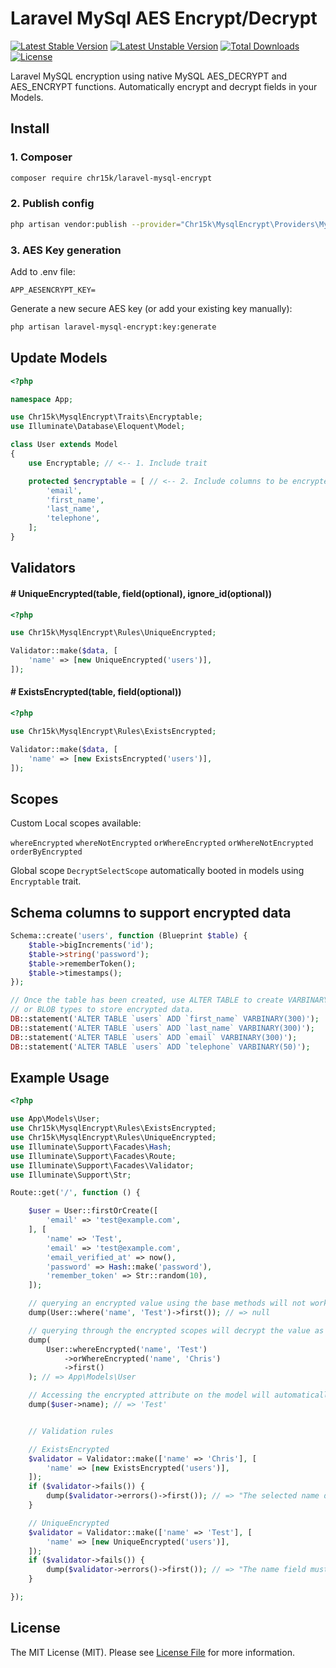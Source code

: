 # Laravel MySql AES Encrypt/Decrypt

[![Latest Stable Version](https://poser.pugx.org/chr15k/laravel-mysql-encrypt/v)](//packagist.org/packages/chr15k/laravel-mysql-encrypt) [![Latest Unstable Version](https://poser.pugx.org/chr15k/laravel-mysql-encrypt/v/unstable)](//packagist.org/packages/chr15k/laravel-mysql-encrypt) [![Total Downloads](https://poser.pugx.org/chr15k/laravel-mysql-encrypt/downloads)](//packagist.org/packages/chr15k/laravel-mysql-encrypt) [![License](https://poser.pugx.org/chr15k/laravel-mysql-encrypt/license)](//packagist.org/packages/chr15k/laravel-mysql-encrypt)

Laravel MySQL encryption using native MySQL AES_DECRYPT and AES_ENCRYPT functions.
Automatically encrypt and decrypt fields in your Models.

## Install

### 1. Composer

```bash
composer require chr15k/laravel-mysql-encrypt
```

### 2. Publish config

```bash
php artisan vendor:publish --provider="Chr15k\MysqlEncrypt\Providers\MysqlEncryptServiceProvider"
```

### 3. AES Key generation

Add to .env file:

```
APP_AESENCRYPT_KEY=
```

Generate a new secure AES key (or add your existing key manually):

```bash
php artisan laravel-mysql-encrypt:key:generate
```

## Update Models

```php
<?php

namespace App;

use Chr15k\MysqlEncrypt\Traits\Encryptable;
use Illuminate\Database\Eloquent\Model;

class User extends Model
{
    use Encryptable; // <-- 1. Include trait

    protected $encryptable = [ // <-- 2. Include columns to be encrypted
        'email',
        'first_name',
        'last_name',
        'telephone',
    ];
}
```

## Validators

#### # UniqueEncrypted(table, field(optional), ignore_id(optional))

```php
<?php

use Chr15k\MysqlEncrypt\Rules\UniqueEncrypted;

Validator::make($data, [
    'name' => [new UniqueEncrypted('users')],
]);
```

#### # ExistsEncrypted(table, field(optional))

```php
<?php

use Chr15k\MysqlEncrypt\Rules\ExistsEncrypted;

Validator::make($data, [
    'name' => [new ExistsEncrypted('users')],
]);
```

## Scopes

Custom Local scopes available:

`whereEncrypted`
`whereNotEncrypted`
`orWhereEncrypted`
`orWhereNotEncrypted`
`orderByEncrypted`

Global scope `DecryptSelectScope` automatically booted in models using `Encryptable` trait.

## Schema columns to support encrypted data

```php
Schema::create('users', function (Blueprint $table) {
    $table->bigIncrements('id');
    $table->string('password');
    $table->rememberToken();
    $table->timestamps();
});

// Once the table has been created, use ALTER TABLE to create VARBINARY
// or BLOB types to store encrypted data.
DB::statement('ALTER TABLE `users` ADD `first_name` VARBINARY(300)');
DB::statement('ALTER TABLE `users` ADD `last_name` VARBINARY(300)');
DB::statement('ALTER TABLE `users` ADD `email` VARBINARY(300)');
DB::statement('ALTER TABLE `users` ADD `telephone` VARBINARY(50)');
```

## Example Usage

```php
<?php

use App\Models\User;
use Chr15k\MysqlEncrypt\Rules\ExistsEncrypted;
use Chr15k\MysqlEncrypt\Rules\UniqueEncrypted;
use Illuminate\Support\Facades\Hash;
use Illuminate\Support\Facades\Route;
use Illuminate\Support\Facades\Validator;
use Illuminate\Support\Str;

Route::get('/', function () {

    $user = User::firstOrCreate([
        'email' => 'test@example.com',
    ], [
        'name' => 'Test',
        'email' => 'test@example.com',
        'email_verified_at' => now(),
        'password' => Hash::make('password'),
        'remember_token' => Str::random(10),
    ]);

    // querying an encrypted value using the base methods will not work (as expected):
    dump(User::where('name', 'Test')->first()); // => null

    // querying through the encrypted scopes will decrypt the value as expected:
    dump(
        User::whereEncrypted('name', 'Test')
            ->orWhereEncrypted('name', 'Chris')
            ->first()
    ); // => App\Models\User

    // Accessing the encrypted attribute on the model will automatically decrypt the value:
    dump($user->name); // => 'Test'


    // Validation rules

    // ExistsEncrypted
    $validator = Validator::make(['name' => 'Chris'], [
        'name' => [new ExistsEncrypted('users')],
    ]);
    if ($validator->fails()) {
        dump($validator->errors()->first()); // => "The selected name does not exist"
    }

    // UniqueEncrypted
    $validator = Validator::make(['name' => 'Test'], [
        'name' => [new UniqueEncrypted('users')],
    ]);
    if ($validator->fails()) {
        dump($validator->errors()->first()); // => "The name field must be unique"
    }

});
```

## License

The MIT License (MIT). Please see [License File](https://github.com/chr15k/laravel-mysql-encrypt/blob/master/LICENSE) for more information.
